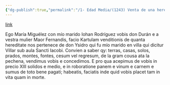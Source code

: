 ```yaml
---
{"dg-publish":true,"permalink":"/1- Edad Media/(1243) Venta de una heredad en Villar/","tags":["#Siglo_13","a1243","escrito","medieval","Cepeda","leonés","documento"]}
---
```


[link](https://books.google.es/books?id=EdFwAcmQ4iwC&printsec=frontcover&hl=ca&source=gbs_ge_summary_r&cad=0#v=onepage&q&f=false)

Ego María Miguélez con mío marido Iohan Rodríguez vobis don Durán e a vestra mulier Maor Fernandis, facio Kartulam venditionis de quanta hereditate nos pertenece de don Ysidro qui fu mío marido en villa qui dicitur Villar sub aula Sancti Iacobi. Convien a saber qy: terras, casas, solos, prados, montes, fontes, cesum vel regresum, de la gram cousa ata la pechena, vendimus vobis e concedimos. E pro qua acepimus de vobis in precio XIII solidos e medio, e in roboratione panem e vinum e carnem e sumus de toto bene pagati; habeatis, faciatis inde quid vobis placet tam in vita quam in morte.
